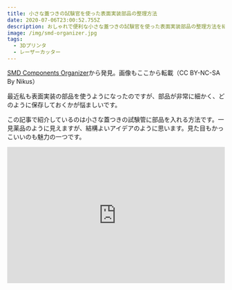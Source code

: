 ```yaml
---
title: 小さな蓋つきの試験官を使った表面実装部品の整理方法
date: 2020-07-06T23:00:52.755Z
description: おしゃれで便利な小さな蓋つきの試験官を使った表面実装部品の整理方法を紹介します。
image: /img/smd-organizer.jpg
tags:
  - 3Dプリンタ
  - レーザーカッター
---
```

[SMD Components Organizer](https://www.instructables.com/id/SMD-Components-Organizer/)から発見。画像もここから転載（CC BY-NC-SA By Nikus）

最近私も表面実装の部品を使うようになったのですが、部品が非常に細かく、どのように保存しておくかが悩ましいです。

この記事で紹介しているのは小さな蓋つきの試験管に部品を入れる方法です。一見薬品のように見えますが、結構よいアイデアのように思います。見た目もかっこいいのも魅力の一つです。

<iframe width="100%" height="315" src="https://www.youtube.com/embed/bJy-3Ju1L8k" frameborder="0" allow="accelerometer; autoplay; encrypted-media; gyroscope; picture-in-picture" allowfullscreen></iframe>
